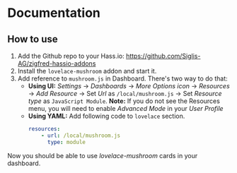 # Documentation

## How to use

1. Add the Github repo to your Hass.io: <https://github.com/Siglis-AG/zigfred-hassio-addons>
2. Install the `lovelace-mushroom` addon and start it.
3. Add reference to `mushroom.js` in Dashboard. There's two way to do that:
    - **Using UI:** _Settings_ → _Dashboards_ → _More Options icon_ → _Resources_ → _Add Resource_ → Set _Url_ as `/local/mushroom.js` → Set _Resource type_ as `JavaScript Module`.
      **Note:** If you do not see the Resources menu, you will need to enable _Advanced Mode_ in your _User Profile_
    - **Using YAML:** Add following code to `lovelace` section.
        ```yaml
        resources:
            - url: /local/mushroom.js
              type: module
        ```

Now you should be able to use *lovelace-mushroom* cards in your dashboard.